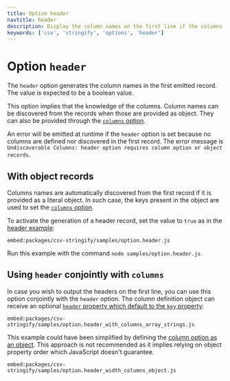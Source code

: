 ```yaml
---
title: Option header
navtitle: header
description: Display the column names on the first line if the columns option is provided or discovered
keywords: ['csv', 'stringify', 'options', 'header']
---
```


# Option `header`

The `header` option generates the column names in the first emitted record. The value is expected to be a boolean value.

This option implies that the knowledge of the columns. Column names can be discovered from the records when those are provided as object. They can also be provided through the [`columns` option](/stringify/options/columns/).

An error will be emitted at runtime if the `header` option is set because no columns are defined nor discovered in the first record. The error message is `Undiscoverable Columns: header option requires column option or object records`.

## With object records

Columns names are automatically discovered from the first record if it is provided as a literal object. In such case, the keys present in the object are used to set the [`columns` option](/stringify/options/columns/).

To activate the generation of a header record, set the value to `true` as in the [header example](https://github.com/adaltas/node-csv/blob/master/packages/csv-stringify/samples/option.header.js):

`embed:packages/csv-stringify/samples/option.header.js`

Run this example with the command `node samples/option.header.js`.

## Using `header` conjointly with `columns`

In case you wish to output the headers on the first line, you can use this option conjointly with the `header` option. The column definition object can receive an optional [`header` property which default to the `key` property](https://github.com/adaltas/node-csv/blob/master/packages/csv-stringify/samples/option.header_with_columns_array_strings.js):

`embed:packages/csv-stringify/samples/option.header_with_columns_array_strings.js`

This example could have been simplified by defining the [column option as an object](https://github.com/adaltas/node-csv/blob/master/packages/csv-stringify/samples/option.header_width_columns_object.js). This approach is not recommended as it implies relying on object property order which JavaScript doesn't guarantee.

`embed:packages/csv-stringify/samples/option.header_width_columns_object.js`

